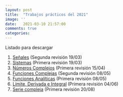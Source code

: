 ```yaml
---
layout: post
title:  "Trabajos prácticos del 2021"
image: ''
date:   2021-03-10 21:57:00
comments: true
categories: 
---
```


Listado para descargar

1. <a href="https://drive.google.com/file/d/1TPl5X_-w-ecAp8w4WegbrmNN8b99zp6I/view?usp=sharing" target="_blank">Señales</a> (Segunda revisión 19/03)
2. <a href="https://drive.google.com/file/d/1kynmUM_9wHDZoa6use1C4pjN-hZPFQQr/view?usp=sharing" target="_blank">Sistemas</a> (Primera revisión 19/03)
3. <a href="https://drive.google.com/file/d/1OZcyOtFdEZqYI0vCg6rNEQNFkCEvygrG/view?usp=sharing" target="_blank">Números Complejos</a> (Primera revisión 15/04)
4. <a href="https://drive.google.com/file/d/1XHQa-s-1qQr2w-Cs2OEwNdAQBQIohRCz/view?usp=sharing" target="_blank">Funciones Complejas</a> (Segunda revisión 08/05)
5. <a href="https://drive.google.com/file/d/1mDCVKSmbZvYAmuYFcb2-WdqRUf19O8A3/view?usp=sharing" target="_blank">Funciones Analíticas</a> (Primera revisión 08/05)
6. <a href="https://drive.google.com/file/d/1ZbNAmmLidsa3Wu7tjXcIqtqU4rs0Gu6i/view?usp=sharing" target="_blank">Límite, Derivada e Integral</a> (Primera revisión 04/06)
7. <a href="https://drive.google.com/file/d/1JwDH8yQUeO91sSIsYEYVc7VmCKMi8HBr/view?usp=sharing" target="_blank">Serie compleja</a> (Primera revisión 20/08)
